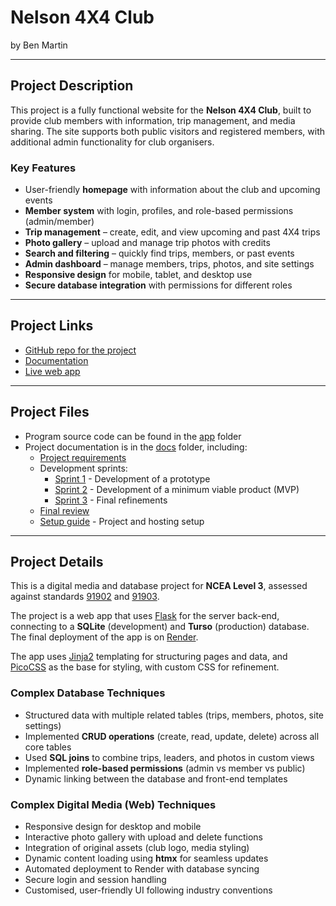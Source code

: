 # Nelson 4X4 Club

by Ben Martin  

---

## Project Description  

This project is a fully functional website for the **Nelson 4X4 Club**, built to provide club members with information, trip management, and media sharing. The site supports both public visitors and registered members, with additional admin functionality for club organisers.  

### Key Features  

- User-friendly **homepage** with information about the club and upcoming events  
- **Member system** with login, profiles, and role-based permissions (admin/member)  
- **Trip management** – create, edit, and view upcoming and past 4X4 trips  
- **Photo gallery** – upload and manage trip photos with credits  
- **Search and filtering** – quickly find trips, members, or past events  
- **Admin dashboard** – manage members, trips, photos, and site settings  
- **Responsive design** for mobile, tablet, and desktop use  
- **Secure database integration** with permissions for different roles  

---

## Project Links  

- [GitHub repo for the project](https://github.com/waimea-Ben/300DTD-Nelson-4x4-webiste-project)  
- [Documentation](https://waimea-ben.github.io/300DTD-Nelson-4x4-webiste-project/)  
- [Live web app]() 

---

## Project Files  

- Program source code can be found in the [app](app/) folder  
- Project documentation is in the [docs](docs/) folder, including:  
  - [Project requirements](docs/0-requirements.md)  
  - Development sprints:  
    - [Sprint 1](docs/1-sprint-1-prototype.md) - Development of a prototype  
    - [Sprint 2](docs/2-sprint-2-mvp.md) - Development of a minimum viable product (MVP)  
    - [Sprint 3](docs/3-sprint-3-refinement.md) - Final refinements  
  - [Final review](docs/4-review.md)  
  - [Setup guide](docs/setup.md) - Project and hosting setup  

---

## Project Details  

This is a digital media and database project for **NCEA Level 3**, assessed against standards [91902](docs/as91902.pdf) and [91903](docs/as91903.pdf).  

The project is a web app that uses [Flask](https://flask.palletsprojects.com) for the server back-end, connecting to a **SQLite** (development) and **Turso** (production) database. The final deployment of the app is on [Render](https://render.com/).  

The app uses [Jinja2](https://jinja.palletsprojects.com/templates/) templating for structuring pages and data, and [PicoCSS](https://picocss.com/) as the base for styling, with custom CSS for refinement.  

### Complex Database Techniques  

- Structured data with multiple related tables (trips, members, photos, site settings)  
- Implemented **CRUD operations** (create, read, update, delete) across all core tables  
- Used **SQL joins** to combine trips, leaders, and photos in custom views  
- Implemented **role-based permissions** (admin vs member vs public)  
- Dynamic linking between the database and front-end templates  

### Complex Digital Media (Web) Techniques  

- Responsive design for desktop and mobile  
- Interactive photo gallery with upload and delete functions  
- Integration of original assets (club logo, media styling)  
- Dynamic content loading using **htmx** for seamless updates  
- Automated deployment to Render with database syncing  
- Secure login and session handling  
- Customised, user-friendly UI following industry conventions  
